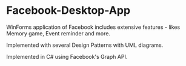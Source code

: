 # Facebook-Desktop-App

WinForms application of Facebook includes extensive features - likes Memory game, Event reminder and more.

Implemented with several Design Patterns with UML diagrams.

Implemented in C# using Facebook's Graph API.

	
